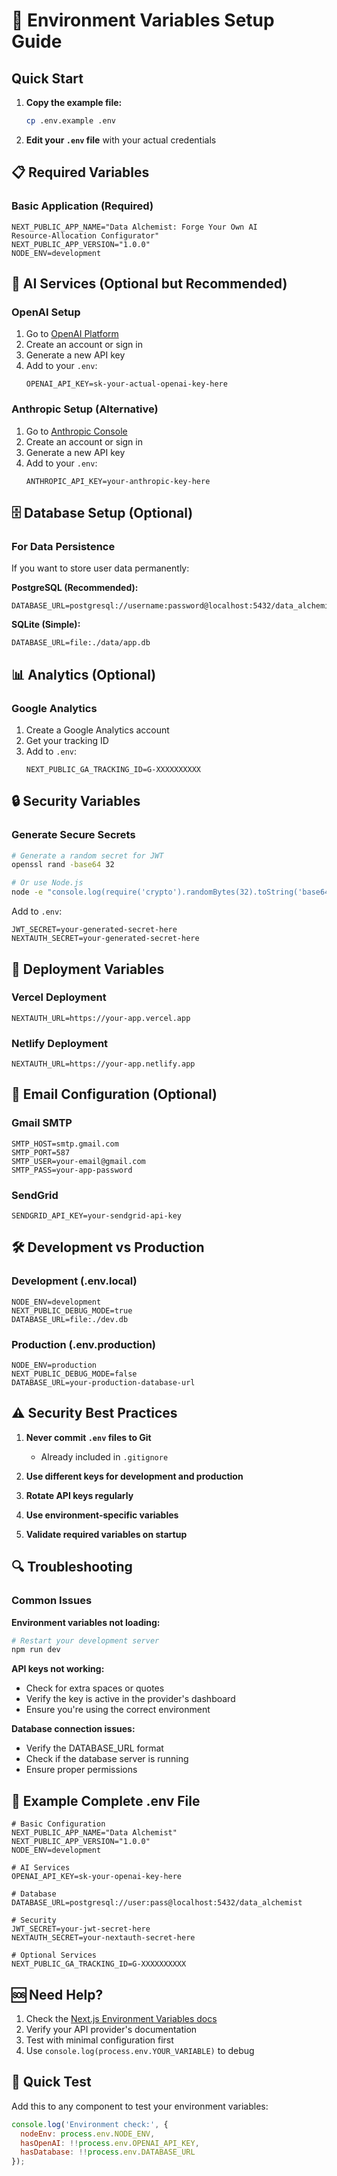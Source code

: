 # 🔧 Environment Variables Setup Guide

## Quick Start

1. **Copy the example file:**
   ```bash
   cp .env.example .env
   ```

2. **Edit your `.env` file** with your actual credentials

## 📋 Required Variables

### Basic Application (Required)
```env
NEXT_PUBLIC_APP_NAME="Data Alchemist: Forge Your Own AI Resource‑Allocation Configurator"
NEXT_PUBLIC_APP_VERSION="1.0.0"
NODE_ENV=development
```

## 🤖 AI Services (Optional but Recommended)

### OpenAI Setup
1. Go to [OpenAI Platform](https://platform.openai.com/api-keys)
2. Create an account or sign in
3. Generate a new API key
4. Add to your `.env`:
   ```env
   OPENAI_API_KEY=sk-your-actual-openai-key-here
   ```

### Anthropic Setup (Alternative)
1. Go to [Anthropic Console](https://console.anthropic.com/)
2. Create an account or sign in
3. Generate a new API key
4. Add to your `.env`:
   ```env
   ANTHROPIC_API_KEY=your-anthropic-key-here
   ```

## 🗄️ Database Setup (Optional)

### For Data Persistence
If you want to store user data permanently:

**PostgreSQL (Recommended):**
```env
DATABASE_URL=postgresql://username:password@localhost:5432/data_alchemist
```

**SQLite (Simple):**
```env
DATABASE_URL=file:./data/app.db
```

## 📊 Analytics (Optional)

### Google Analytics
1. Create a Google Analytics account
2. Get your tracking ID
3. Add to `.env`:
   ```env
   NEXT_PUBLIC_GA_TRACKING_ID=G-XXXXXXXXXX
   ```

## 🔒 Security Variables

### Generate Secure Secrets
```bash
# Generate a random secret for JWT
openssl rand -base64 32

# Or use Node.js
node -e "console.log(require('crypto').randomBytes(32).toString('base64'))"
```

Add to `.env`:
```env
JWT_SECRET=your-generated-secret-here
NEXTAUTH_SECRET=your-generated-secret-here
```

## 🚀 Deployment Variables

### Vercel Deployment
```env
NEXTAUTH_URL=https://your-app.vercel.app
```

### Netlify Deployment
```env
NEXTAUTH_URL=https://your-app.netlify.app
```

## 📧 Email Configuration (Optional)

### Gmail SMTP
```env
SMTP_HOST=smtp.gmail.com
SMTP_PORT=587
SMTP_USER=your-email@gmail.com
SMTP_PASS=your-app-password
```

### SendGrid
```env
SENDGRID_API_KEY=your-sendgrid-api-key
```

## 🛠️ Development vs Production

### Development (.env.local)
```env
NODE_ENV=development
NEXT_PUBLIC_DEBUG_MODE=true
DATABASE_URL=file:./dev.db
```

### Production (.env.production)
```env
NODE_ENV=production
NEXT_PUBLIC_DEBUG_MODE=false
DATABASE_URL=your-production-database-url
```

## ⚠️ Security Best Practices

1. **Never commit `.env` files to Git**
   - Already included in `.gitignore`

2. **Use different keys for development and production**

3. **Rotate API keys regularly**

4. **Use environment-specific variables**

5. **Validate required variables on startup**

## 🔍 Troubleshooting

### Common Issues

**Environment variables not loading:**
```bash
# Restart your development server
npm run dev
```

**API keys not working:**
- Check for extra spaces or quotes
- Verify the key is active in the provider's dashboard
- Ensure you're using the correct environment

**Database connection issues:**
- Verify the DATABASE_URL format
- Check if the database server is running
- Ensure proper permissions

## 📝 Example Complete .env File

```env
# Basic Configuration
NEXT_PUBLIC_APP_NAME="Data Alchemist"
NEXT_PUBLIC_APP_VERSION="1.0.0"
NODE_ENV=development

# AI Services
OPENAI_API_KEY=sk-your-openai-key-here

# Database
DATABASE_URL=postgresql://user:pass@localhost:5432/data_alchemist

# Security
JWT_SECRET=your-jwt-secret-here
NEXTAUTH_SECRET=your-nextauth-secret-here

# Optional Services
NEXT_PUBLIC_GA_TRACKING_ID=G-XXXXXXXXXX
```

## 🆘 Need Help?

1. Check the [Next.js Environment Variables docs](https://nextjs.org/docs/basic-features/environment-variables)
2. Verify your API provider's documentation
3. Test with minimal configuration first
4. Use `console.log(process.env.YOUR_VARIABLE)` to debug

## 🎯 Quick Test

Add this to any component to test your environment variables:
```javascript
console.log('Environment check:', {
  nodeEnv: process.env.NODE_ENV,
  hasOpenAI: !!process.env.OPENAI_API_KEY,
  hasDatabase: !!process.env.DATABASE_URL
});
```